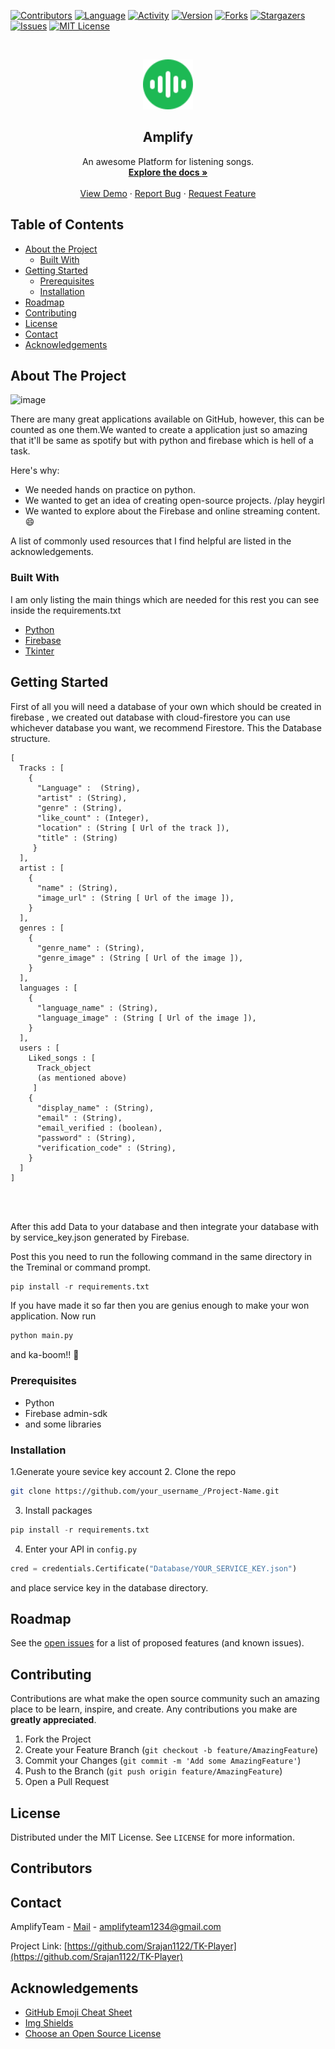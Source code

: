

[![Contributors][contributors-shield]][contributors-url]
[![Language][Language-shield]][Language-url]
[![Activity][activity-shield]][activity-url]
[![Version][version-shield]][version-url]
[![Forks][forks-shield]][forks-url]
[![Stargazers][stars-shield]][stars-url]
[![Issues][issues-shield]][issues-url]
[![MIT License][license-shield]][license-url]




<!-- PROJECT LOGO -->
<br />
<p align="center">
  <a href="https://github.com/othneildrew/Best-README-Template">
    <img src="images/app_64.png" alt="Logo" width="80" height="80">
  </a>

  <h2 align="center">Amplify</h2>

  <p align="center">
    An awesome Platform for listening songs.
    <br />
    <a href="https://github.com/othneildrew/Best-README-Template"><strong>Explore the docs »</strong></a>
    <br />
    <br />
    <a href="https://drive.google.com/file/d/1TG90kIOGDsKfBk17zwHMx9bT8tkDvgGx/view?usp=sharing">View Demo</a>
    ·
    <a href="https://github.com/Srajan1122/TK-Player/issues">Report Bug</a>
    ·
    <a href="https://github.com/Srajan1122/TK-Player/issues">Request Feature</a>
  </p>
</p>



<!-- TABLE OF CONTENTS -->
## Table of Contents

* [About the Project](#about-the-project)
  * [Built With](#built-with)
* [Getting Started](#getting-started)
  * [Prerequisites](#prerequisites)
  * [Installation](#installation)
* [Roadmap](#roadmap)
* [Contributing](#contributing)
* [License](#license)
* [Contact](#contact)
* [Acknowledgements](#acknowledgements)



<!-- ABOUT THE PROJECT -->
## About The Project

![image](https://user-images.githubusercontent.com/49261633/80867197-6e3f5b00-8cb0-11ea-8e62-b9ddb2ea6533.png)


There are many great applications available on GitHub, however, this can be counted as one them.We wanted to create a application just so amazing that it'll be same as spotify but with python and firebase which is hell of a task.

Here's why:
* We needed hands on practice on python.
* We wanted to get an idea of creating open-source projects. /play heygirl
* We wanted to explore about the Firebase and online streaming content. :smile:



A list of commonly used resources that I find helpful are listed in the acknowledgements.

### Built With

I am only listing the main things which are needed for this rest you can see inside the requirements.txt

* [Python](https://www.python.org/)
* [Firebase](https://console.firebase.google.com/u/0/)
* [Tkinter](https://docs.python.org/3/library/tkinter.html)



<!-- GETTING STARTED -->
## Getting Started

First of all you will need a database of your own which should be created in firebase , we created out database with cloud-firestore you can use whichever database you want, we recommend Firestore.
This the Database structure.
```
[
  Tracks : [
    {
      "Language" :  (String),
      "artist" : (String),
      "genre" : (String),
      "like_count" : (Integer),
      "location" : (String [ Url of the track ]),
      "title" : (String)
     }
  ],
  artist : [
    {
      "name" : (String),
      "image_url" : (String [ Url of the image ]),
    } 
  ],
  genres : [
    {
      "genre_name" : (String),
      "genre_image" : (String [ Url of the image ]),
    } 
  ],
  languages : [
    {
      "language_name" : (String),
      "language_image" : (String [ Url of the image ]),
    } 
  ],
  users : [
    Liked_songs : [
      Track_object
      (as mentioned above)
     ]
    {
      "display_name" : (String),
      "email" : (String),
      "email_verified : (boolean),
      "password" : (String),
      "verification_code" : (String),
    }
  ]
]




```
After this add Data to your database and then integrate your database with by service_key.json generated by Firebase.

Post this you need to run the following command in the same directory in the Treminal or command prompt.
```py
pip install -r requirements.txt
```
If you have made it so far then you are genius enough to make your won application.
Now run 
```py
python main.py 
```
and ka-boom!! :clap:


### Prerequisites


* Python
* Firebase admin-sdk 
* and some libraries

### Installation

1.Generate youre sevice key account 
2. Clone the repo
```sh
git clone https://github.com/your_username_/Project-Name.git
```
3. Install packages
```py
pip install -r requirements.txt
```
4. Enter your API in `config.py`
```py
cred = credentials.Certificate("Database/YOUR_SERVICE_KEY.json")
```
and place service key in the database directory.



<!-- ROADMAP -->
## Roadmap

See the [open issues](https://github.com/Srajan1122/TK-Player/issues) for a list of proposed features (and known issues).



<!-- CONTRIBUTING -->
## Contributing

Contributions are what make the open source community such an amazing place to be learn, inspire, and create. Any contributions you make are **greatly appreciated**.

1. Fork the Project
2. Create your Feature Branch (`git checkout -b feature/AmazingFeature`)
3. Commit your Changes (`git commit -m 'Add some AmazingFeature'`)
4. Push to the Branch (`git push origin feature/AmazingFeature`)
5. Open a Pull Request



<!-- LICENSE -->
## License

Distributed under the MIT License. See `LICENSE` for more information.

## Contributors



<!-- CONTACT -->
## Contact

AmplifyTeam - [Mail](amplifyteam1234@gmail.com) - amplifyteam1234@gmail.com

Project Link: [https://github.com/Srajan1122/TK-Player](https://github.com/Srajan1122/TK-Player)



<!-- ACKNOWLEDGEMENTS -->
## Acknowledgements
* [GitHub Emoji Cheat Sheet](https://www.webpagefx.com/tools/emoji-cheat-sheet)
* [Img Shields](https://shields.io)
* [Choose an Open Source License](https://choosealicense.com)






<!-- MARKDOWN LINKS & IMAGES -->
<!-- https://www.markdownguide.org/basic-syntax/#reference-style-links -->
[contributors-shield]: https://img.shields.io/github/contributors/Srajan1122/TK-Player
[contributors-url]: https://github.com/Srajan1122/TK-Player/graphs/contributors
[activity-shield]: https://img.shields.io/github/commit-activity/m/Srajan1122/Tk-Player
[activity-url]: https://github.com/Srajan1122/TK-Player/commits/master
[version-shield]: https://img.shields.io/github/v/tag/Srajan1122/Tk-Player
[version-url]: https://github.com/Srajan1122/TK-Player/releases
[language-shield]: https://img.shields.io/github/languages/top/Srajan1122/TK-Player
[language-url]: https://www.python.org/
[forks-shield]: https://img.shields.io/github/forks/Srajan1122/TK-Player
[forks-url]:https://github.com/Srajan1122/TK-Player/network/members
[stars-shield]: 	https://img.shields.io/github/stars/Srajan1122/TK-Player
[stars-url]: https://github.com/Srajan1122/TK-Player/stargazers
[issues-shield]: https://img.shields.io/github/issues/Srajan1122/TK-Player
[issues-url]: hhttps://github.com/Srajan1122/TK-Player/issues
[license-shield]: https://img.shields.io/github/license/Srajan1122/TK-Player
[license-url]: https://github.com/Srajan1122/TK-Player/blob/master/LICENSE


